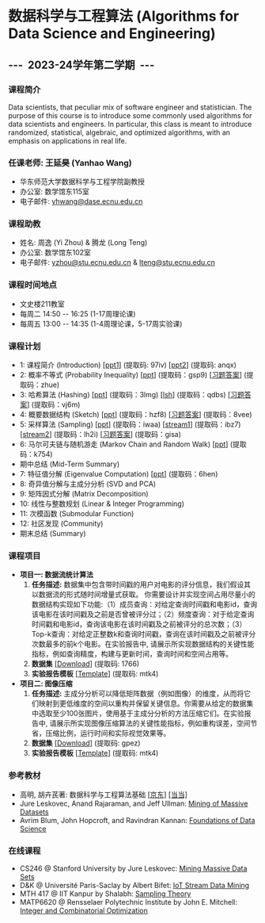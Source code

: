 # 数据科学与工程算法 (Algorithms for Data Science and Engineering)

## ---  2023-24学年第二学期  ---

### 课程简介

Data scientists, that peculiar mix of software engineer and statistician. The purpose of this course is to introduce some commonly used algorithms for data scientists and engineers. In particular, this class is meant to introduce randomized, statistical, algebraic, and optimized algorithms, with an emphasis on applications in real life.

### 任课老师: 王延昊 (Yanhao Wang)

- 华东师范大学数据科学与工程学院副教授
- 办公室: 数学馆东115室
- 电子邮件: <yhwang@dase.ecnu.edu.cn>

### 课程助教

- 姓名: 周逸 (Yi Zhou) & 腾龙 (Long Teng)
- 办公室: 数学馆东102室
- 电子邮件: <yzhou@stu.ecnu.edu.cn> & <lteng@stu.ecnu.edu.cn>

### 课程时间地点

- 文史楼211教室
- 每周二 14:50 -- 16:25 (1-17周理论课)
- 每周五 13:00 -- 14:35 (1-4周理论课，5-17周实验课)

### 课程计划

- 1: 课程简介 (Introduction) [[ppt1](https://pan.baidu.com/s/15bQZnAO31ibKrU7MKtzZhA)] (提取码: 97iv) [[ppt2](https://pan.baidu.com/s/1VLa67MzdBYvXHInEdJXXKg)] (提取码: anqx)
- 2: 概率不等式 (Probability Inequality) [[ppt](https://pan.baidu.com/s/1Vb6fvesEEsrvHiWzEQQahg)] (提取码：gsp9) [[习题答案](https://pan.baidu.com/s/13D5AIB-kRhaBvViYClVoPA)] (提取码：zhue)
- 3: 哈希算法 (Hashing) [[ppt](https://pan.baidu.com/s/1G0IA0IA9EVAujCr9f4GYIQ)] (提取码：3lmg) [[lsh](https://pan.baidu.com/s/1TjC9ts5vRVfTOAn56ruHkA)] (提取码：qdbs) [[习题答案](https://pan.baidu.com/s/119pgWTauhCdI85NYyA-xvw)] (提取码：vj6m)
- 4: 概要数据结构 (Sketch) [[ppt](https://pan.baidu.com/s/1Kisz8IQPL-MMzKNu6lVB6Q)] (提取码：hzf8) [[习题答案](https://pan.baidu.com/s/1Q8Xc5DTzSz_OH26gXyzKrQ)] (提取码：8vee)
- 5: 采样算法 (Sampling) [[ppt](https://pan.baidu.com/s/1-I7Vz0SvXl_Zf4PGN6eLNw)] (提取码：iwaa) [[stream1](https://pan.baidu.com/s/1j52C2yLwu1IxXgDc4-dIDA)] (提取码：ibz7) [[stream2](https://pan.baidu.com/s/1WSrf3_ik1uCxngjYvSDm3A)] (提取码：lh2i) [[习题答案](https://pan.baidu.com/s/1pJfrIyujutq9AnmkUyVX3w)] (提取码：gisa)
- 6: 马尔可夫链与随机游走 (Markov Chain and Random Walk) [[ppt](https://pan.baidu.com/s/1KfkwEcy7VeJhb0vWkYxORA)] (提取码：k754)
- 期中总结 (Mid-Term Summary)
- 7: 特征值分解 (Eigenvalue Computation) [[ppt](https://pan.baidu.com/s/1wkBRWeikzyFc10C6G8yYeA)] (提取码：6hen)
- 8: 奇异值分解与主成分分析 (SVD and PCA)
- 9: 矩阵因式分解 (Matrix Decomposition)
- 10: 线性与整数规划 (Linear & Integer Programming)
- 11: 次模函数 (Submodular Function)
- 12: 社区发现 (Community)
- 期末总结 (Summary)

### 课程项目

- **项目一: 数据流统计算法**
  1. **任务描述:** 数据集中包含带时间戳的用户对电影的评分信息，我们假设其以数据流的形式随时间增量式获取。 你需要设计并实现空间占用尽量小的数据结构实现如下功能:（1）成员查询：对给定查询时间戳和电影id，查询该电影在该时间戳及之前是否曾被评分过；（2）频度查询：对于给定查询时间戳和电影id，查询该电影在该时间戳及之前被评分的总次数；（3）Top-k查询：对给定正整数k和查询时间戳，查询在该时间戳及之前被评分次数最多的前k个电影。在实验报告中, 请展示所实现数据结构的关键性能指标，例如查询精度，构建与更新时间，查询时间和空间占用等。
  2. **数据集** [[Download](https://pan.baidu.com/s/1vuplpiEpZOTF_pjvj9_AeA)] (提取码: 1766)
  3. **实验报告模板** [[Template](https://pan.baidu.com/s/19a0QswPr710R18bHXxxpYw)] (提取码: mtk4)
- **项目二: 图像压缩**
  1. **任务描述:** 主成分分析可以降低矩阵数据（例如图像）的维度，从而将它们映射到更低维度的空间以重构并保留关键信息。你需要从给定的数据集中选取至少100张图片，使用基于主成分分析的方法压缩它们。在实验报告中, 请展示所实现图像压缩算法的关键性能指标，例如重构误差，空间节省，压缩比例，运行时间和实际视觉效果等。
  2. **数据集** [[Download](https://pan.baidu.com/s/1ZybljyQ32gdmsrXSqSafMw)] (提取码: gpez)
  3. **实验报告模板** [[Template](https://pan.baidu.com/s/19a0QswPr710R18bHXxxpYw)] (提取码: mtk4)

### 参考教材

- 高明, 胡卉芪著: 数据科学与工程算法基础 [[京东]](https://item.jd.com/12863803.html) [[当当]](http://product.dangdang.com/29253772.html)
- Jure Leskovec, Anand Rajaraman, and Jeff Ullman: [Mining of Massive Datasets](http://mmds.org)
- Avrim Blum, John Hopcroft, and Ravindran Kannan: [Foundations of Data Science](https://home.ttic.edu/~avrim/book.pdf)

### 在线课程

- CS246 @ Stanford University by Jure Leskovec: [Mining Massive Data Sets](http://web.stanford.edu/class/cs246/)
- D&K @ Université Paris-Saclay by Albert Bifet: [IoT Stream Data Mining](https://albertbifet.com/dk-iot-stream-data-mining-2019-2020/)
- MTH 417 @ IIT Kanpur by Shalabh: [Sampling Theory](http://home.iitk.ac.in/~shalab/course1.htm)
- MATP6620 @ Rensselaer Polytechnic Institute by John E. Mitchell: [Integer and Combinatorial Optimization](https://homepages.rpi.edu/~mitchj/matp6620/)

